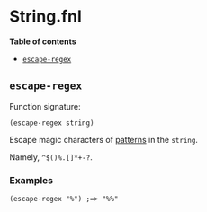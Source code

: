# String.fnl

**Table of contents**

- [`escape-regex`](#escape-regex)

## `escape-regex`
Function signature:

```
(escape-regex string)
```

Escape magic characters of [patterns][1] in the `string`.

Namely, `^$()%.[]*+-?`.

[1]: https://www.lua.org/manual/5.4/manual.html#6.4.1

### Examples

```fennel
(escape-regex "%") ;=> "%%"
```


<!-- Generated with Fenneldoc 1.0.1-dev-7960056
     https://gitlab.com/andreyorst/fenneldoc -->
